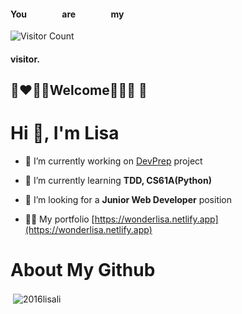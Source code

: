 #### You  &nbsp; &nbsp; &nbsp; &nbsp;  &nbsp; &nbsp; &nbsp;  &nbsp;  are &nbsp; &nbsp;   &nbsp; &nbsp; &nbsp; &nbsp; &nbsp; &nbsp;   my 
![Visitor Count](https://profile-counter.glitch.me/2016lisali/count.svg) 

#### visitor.
## :brown_heart::heart::green_heart::blue_heart:Welcome:orange_heart::yellow_heart::purple_heart:	:black_heart:

# Hi 👋, I'm Lisa

- 🔭 I’m currently working on [DevPrep](https://github.com/DevPreps/frontend) project

- 🌱 I’m currently learning **TDD, CS61A(Python)**

- 👯 I’m looking for a **Junior Web Developer** position

- 👨‍💻 My portfolio [https://wonderlisa.netlify.app](https://wonderlisa.netlify.app)


# About My Github
<p>&nbsp;<img align="center" src="https://github-readme-stats.vercel.app/api?username=2016lisali&show_icons=true&locale=en" alt="2016lisali" /></p>
